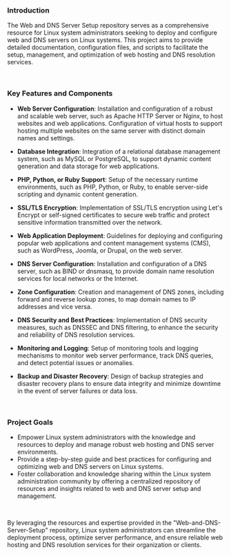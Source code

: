 ### Introduction
The Web and DNS Server Setup repository serves as a comprehensive resource for Linux system administrators seeking to deploy and configure web and DNS servers on Linux systems. This project aims to provide detailed documentation, configuration files, and scripts to facilitate the setup, management, and optimization of web hosting and DNS resolution services.

<br>

### Key Features and Components

- <b>Web Server Configuration</b>: Installation and configuration of a robust and scalable web server, such as Apache HTTP Server or Nginx, to host websites and web applications.
Configuration of virtual hosts to support hosting multiple websites on the same server with distinct domain names and settings.

- <b>Database Integration</b>: Integration of a relational database management system, such as MySQL or PostgreSQL, to support dynamic content generation and data storage for web applications.

- <b>PHP, Python, or Ruby Support</b>: Setup of the necessary runtime environments, such as PHP, Python, or Ruby, to enable server-side scripting and dynamic content generation.

- <b>SSL/TLS Encryption</b>: Implementation of SSL/TLS encryption using Let's Encrypt or self-signed certificates to secure web traffic and protect sensitive information transmitted over the network.

- <b>Web Application Deployment</b>: Guidelines for deploying and configuring popular web applications and content management systems (CMS), such as WordPress, Joomla, or Drupal, on the web server.

- <b>DNS Server Configuration</b>: Installation and configuration of a DNS server, such as BIND or dnsmasq, to provide domain name resolution services for local networks or the Internet.

- <b>Zone Configuration</b>: Creation and management of DNS zones, including forward and reverse lookup zones, to map domain names to IP addresses and vice versa.

- <b>DNS Security and Best Practices</b>: Implementation of DNS security measures, such as DNSSEC and DNS filtering, to enhance the security and reliability of DNS resolution services.

- <b>Monitoring and Logging</b>: Setup of monitoring tools and logging mechanisms to monitor web server performance, track DNS queries, and detect potential issues or anomalies.

- <b>Backup and Disaster Recovery</b>: Design of backup strategies and disaster recovery plans to ensure data integrity and minimize downtime in the event of server failures or data loss.

<br>

### Project Goals

- Empower Linux system administrators with the knowledge and resources to deploy and manage robust web hosting and DNS server environments.
- Provide a step-by-step guide and best practices for configuring and optimizing web and DNS servers on Linux systems.
- Foster collaboration and knowledge sharing within the Linux system administration community by offering a centralized repository of resources and insights related to web and DNS server setup and management.

<br>

By leveraging the resources and expertise provided in the "Web-and-DNS-Server-Setup" repository, Linux system administrators can streamline the deployment process, optimize server performance, and ensure reliable web hosting and DNS resolution services for their organization or clients.
